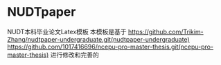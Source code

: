 # NUDTpaper
NUDT本科毕业论文Latex模板
本模板是基于
https://github.com/Trikim-Zhang/nudtpaper-undergraduate.git(nudtpaper-undergraduate)
https://github.com/1017416696/ncepu-pro-master-thesis.git(ncepu-pro-master-thesis)
进行修改和完善的
